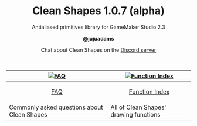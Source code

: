 <h1 align="center">Clean Shapes 1.0.7 (alpha)</h1>

<p align="center">Antialiased primitives library for GameMaker Studio 2.3</p>

<p align="center"><b>@jujuadams</b></p>

<p align="center">Chat about Clean Shapes on the <a href="https://discord.gg/8krYCqr">Discord server</a></p>

&nbsp;

|[![FAQ](https://raw.githubusercontent.com/wiki/JujuAdams/scribble/images/faq.png)](https://github.com/JujuAdams/Clean-Shapes/wiki/FAQ)|[![Function Index](https://raw.githubusercontent.com/wiki/JujuAdams/scribble/images/code.png)](https://github.com/JujuAdams/Clean-Shapes/wiki/Function-Index)|
|----------------------|----------------------|
|<p align="center">[FAQ](https://github.com/JujuAdams/Clean-Shapes/wiki/FAQ)</p>|<p align="center">[Function Index](https://github.com/JujuAdams/Clean-Shapes/wiki/Function-Index)</p>|
|Commonly asked questions about Clean Shapes|All of Clean Shapes' drawing functions|
